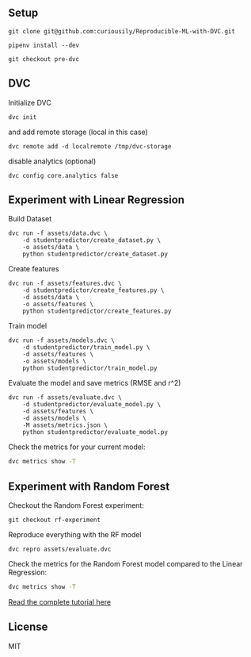 ## Setup

```
git clone git@github.com:curiousily/Reproducible-ML-with-DVC.git
```

```
pipenv install --dev
```

```
git checkout pre-dvc
```

## DVC

Initialize DVC

```
dvc init
```

and add remote storage (local in this case)

```
dvc remote add -d localremote /tmp/dvc-storage
```

disable analytics (optional)

```
dvc config core.analytics false
```

## Experiment with Linear Regression

Build Dataset

```
dvc run -f assets/data.dvc \
    -d studentpredictor/create_dataset.py \
    -o assets/data \
    python studentpredictor/create_dataset.py
```

Create features

```
dvc run -f assets/features.dvc \
    -d studentpredictor/create_features.py \
    -d assets/data \
    -o assets/features \
    python studentpredictor/create_features.py
```

Train model

```
dvc run -f assets/models.dvc \
    -d studentpredictor/train_model.py \
    -d assets/features \
    -o assets/models \
    python studentpredictor/train_model.py
```

Evaluate the model and save metrics (RMSE and r^2)

```
dvc run -f assets/evaluate.dvc \
    -d studentpredictor/evaluate_model.py \
    -d assets/features \
    -d assets/models \
    -M assets/metrics.json \
    python studentpredictor/evaluate_model.py
```

Check the metrics for your current model:

```sh
dvc metrics show -T
```

## Experiment with Random Forest

Checkout the Random Forest experiment:

```
git checkout rf-experiment
```

Reproduce everything with the RF model

```
dvc repro assets/evaluate.dvc
```

Check the metrics for the Random Forest model compared to the Linear Regression:

```sh
dvc metrics show -T
```

[Read the complete tutorial here](https://www.curiousily.com/posts/reproducible-machine-learning-and-experiment-tracking-pipiline-with-python-and-dvc/)

## License

MIT
